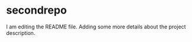 # secondrepo

I am editing the README file. Adding some more details about the project description.

